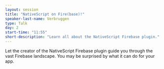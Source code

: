 ```yaml
---
layout: session
title: "NativeScript on Fire(base)!"
speaker-last-name: Verbruggen
type: Talk
day: 2
start-time: "11:55"
short-description: "Learn all about the NativeScript Firebase plugin."
---
```


Let the creator of the NativeScript Firebase plugin guide you through the vast Firebase landscape. You may be surprised by what it can do for your app.